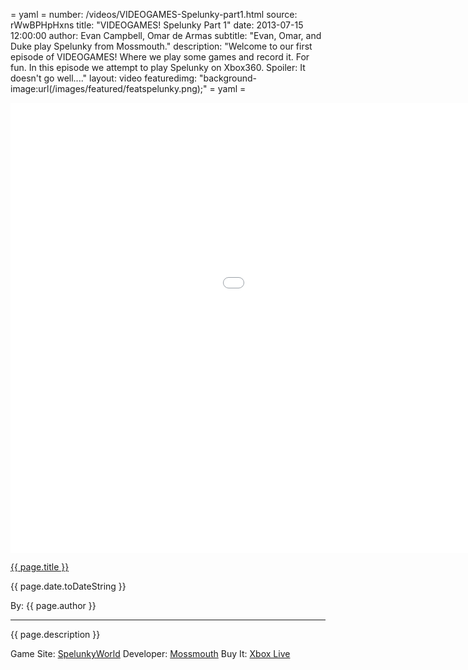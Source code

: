 = yaml =
number: /videos/VIDEOGAMES-Spelunky-part1.html
source: rWwBPHpHxns
title: "VIDEOGAMES! Spelunky Part 1"
date: 2013-07-15 12:00:00
author: Evan Campbell, Omar de Armas
subtitle: "Evan, Omar, and Duke play Spelunky from Mossmouth."
description: "Welcome to our first episode of VIDEOGAMES! Where we play some games and record it. For fun. In this episode we attempt to play Spelunky on Xbox360. Spoiler: It doesn't go well...."
layout: video
featuredimg: "background-image:url(/images/featured/featspelunky.png);"
= yaml =

<div class="vid_container">
  <iframe width="1280" height="720" src="//www.youtube.com/embed/{{ page.source }}?list=UU8V61fINLFkvZk8tCAegsFg" frameborder="0" allowfullscreen></iframe>
</div>

<a href="{{ page.url }}" class='postTitleLink'><p class='postTitle'>{{ page.title }}</p></a>
<p class='postPublished'>{{ page.date.toDateString }}</p>
<p class='postAuthor'>By: {{ page.author }}</p>
<hr>

<p class='podcastSummary'>{{ page.description }}</p>

Game Site: [SpelunkyWorld](www.spelunkyworld.com)
Developer: [Mossmouth](www.mossmouth.com)
Buy It: [Xbox Live](http://marketplace.xbox.com/en-US/Product/Spelunky/66acd000-77fe-1000-9115-d802584109be)
